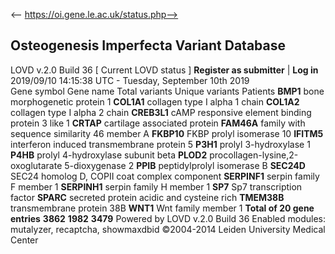 <-- https://oi.gene.le.ac.uk/status.php-->

## Osteogenesis Imperfecta Variant Database
LOVD v.2.0 Build 36 [ Current LOVD status ] 
**Register as submitter** | **Log in**  
2019/09/10 14:15:38 UTC - Tuesday, September 10th 2019  
Gene symbol Gene name Total variants Unique variants Patients
**BMP1** bone morphogenetic protein 1
**COL1A1** collagen type I alpha 1 chain
**COL1A2** collagen type I alpha 2 chain
**CREB3L1** cAMP responsive element binding protein 3 like 1
**CRTAP** cartilage associated protein
**FAM46A** family with sequence similarity 46 member A
**FKBP10** FKBP prolyl isomerase 10
**IFITM5** interferon induced transmembrane protein 5
**P3H1** prolyl 3-hydroxylase 1
**P4HB** prolyl 4-hydroxylase subunit beta
**PLOD2** procollagen-lysine,2-oxoglutarate 5-dioxygenase 2
**PPIB** peptidylprolyl isomerase B
**SEC24D** SEC24 homolog D, COPII coat complex component
**SERPINF1** serpin family F member 1
**SERPINH1** serpin family H member 1
**SP7** Sp7 transcription factor
**SPARC** secreted protein acidic and cysteine rich
**TMEM38B** transmembrane protein 38B
**WNT1** Wnt family member 1
**Total of 20 gene entries** **3862** **1982** **3479**
Powered by LOVD v.2.0 Build 36 
Enabled modules: mutalyzer, recaptcha, showmaxdbid 
©2004-2014 Leiden University Medical Center